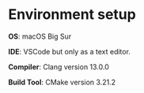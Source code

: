# Environment setup

**OS**: macOS Big Sur

**IDE**: VSCode but only as a text editor. 

**Compiler**: Clang version 13.0.0

**Build Tool**: CMake version 3.21.2
